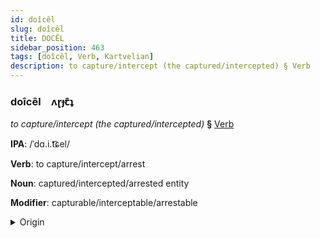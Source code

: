 ```yaml
---
id: doîcêl
slug: doîcêl
title: DOCÊL
sidebar_position: 463
tags: [doîcêl, Verb, Kartvelian]
description: to capture/intercept (the captured/intercepted) § Verb
---
```


### doîcêl&emsp;<span kind="abugida">ʌɽɟꞇ͊ʇ</span>

*to capture/intercept (the captured/intercepted)* **§** [Verb](../../tags/Verb)

**IPA**: /ˈdɑ.i.t͡ɕel/

**Verb**: to capture/intercept/arrest

**Noun**: captured/intercepted/arrested entity

**Modifier**: capturable/interceptable/arrestable

<details>
    <summary>Origin</summary>
    Georgian დაიჭერს daič̣ers [d̥ait͡ʃʼeɾs]<br/>
    <em>Kartvelian Language Family</em>
</details>